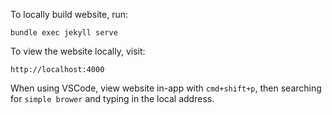 To locally build website, run:

```bundle exec jekyll serve```

To view the website locally, visit:

```http://localhost:4000```

When using VSCode, view website in-app with `cmd+shift+p`, then searching for 
`simple brower` and typing in the local address.